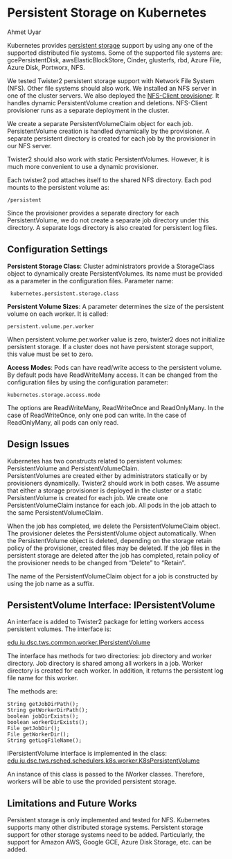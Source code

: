 # Persistent Storage on Kubernetes
Ahmet Uyar

Kubernetes provides [persistent storage](https://kubernetes.io/docs/concepts/storage/persistent-volumes/) 
support by using any one of the supported distributed file systems. 
Some of the supported file systems are: gcePersistentDisk, awsElasticBlockStore, Cinder, 
glusterfs, rbd, Azure File, Azure Disk, Portworx, NFS.
  
We tested Twister2 persistent storage support with Network File System (NFS). 
Other file systems should also work. We installed an NFS server in one of the cluster servers.
We also deployed the [NFS-Client provisioner](https://github.com/kubernetes-incubator/external-storage/tree/master/nfs-client). 
It handles dynamic PersistentVolume creation and deletions. 
NFS-Client provisioner runs as a separate deployment in the cluster.

We create a separate PersistentVolumeClaim object for each job.  
PersistentVolume creation is handled dynamically by the provisioner. 
A separate persistent directory is created for each job by the provisioner in our NFS server. 

Twister2 should also work with static PersistentVolumes. 
However, it is much more convenient to use a dynamic provisioner. 

Each twister2 pod attaches itself to the shared NFS directory. 
Each pod mounts to the persistent volume as: 

    /persistent 

Since the provisioner provides a separate directory for each PersistentVolume,
we do not create a separate job directory under this directory. 
A separate logs directory is also created for persistent log files. 

## Configuration Settings
**Persistent Storage Class**: Cluster administrators provide a StorageClass object 
to dynamically create PersistentVolumes. Its name must be provided as a parameter 
in the configuration files. Parameter name:
 
     kubernetes.persistent.storage.class

**Persistent Volume Sizes**: A parameter determines the size of the persistent volume 
on each worker. It is called: 

    persistent.volume.per.worker

When persistent.volume.per.worker value is zero, twister2 does not initialize persistent storage. 
If a cluster does not have persistent storage support, this value must be set to zero.
 
**Access Modes**: Pods can have read/write access to the persistent volume. 
By default pods have ReadWriteMany access. 
It can be changed from the configuration files by using the configuration parameter: 

    kubernetes.storage.access.mode

The options are ReadWriteMany, ReadWriteOnce and ReadOnlyMany. 
In the case of ReadWriteOnce, only one pod can write. 
In the case of ReadOnlyMany, all pods can only read. 

## Design Issues
Kubernetes has two constructs related to persistent volumes: 
PersistentVolume and PersistentVolumeClaim.  
PersistentVolumes are created either by administrators statically or by provisioners dynamically. 
Twister2 should work in both cases. We assume that either a storage provisioner is deployed 
in the cluster or a static PersistentVolume is created for each job. 
We create one PersistentVolumeClaim instance for each job. 
All pods in the job attach to the same PersistentVolumeClaim. 

When the job has completed, we delete the PersistentVolumeClaim object. 
The provisioner deletes the  PersistentVolume object automatically. 
When the PersistentVolume object is deleted, depending on 
the storage retain policy of the provisioner, created files may be deleted. 
If the job files in the persistent storage are deleted after the job has completed, 
retain policy of the provisioner needs to be changed from “Delete” to “Retain”. 

The name of the PersistentVolumeClaim object for a job is constructed 
by using the job name as a suffix. 

## PersistentVolume Interface: IPersistentVolume
An interface is added to Twister2 package for letting workers access persistent volumes. 
The interface is:
 
   [edu.iu.dsc.tws.common.worker.IPersistentVolume](../../../../twister2/common/src/java/edu/iu/dsc/tws/common/worker/IPersistentVolume.java)

The interface has methods for two directories: job directory and worker directory. 
Job directory is shared among all workers in a job. Worker directory is created for each worker. 
In addition, it returns the persistent log file name for this worker.
 
The methods are: 

    String getJobDirPath();
    String getWorkerDirPath();
    boolean jobDirExists();
    boolean workerDirExists();
    File getJobDir();
    File getWorkerDir();
    String getLogFileName();

IPersistentVolume interface is implemented in the class:  
  [edu.iu.dsc.tws.rsched.schedulers.k8s.worker.K8sPersistentVolume](../../../../twister2/resource-scheduler/src/java/edu/iu/dsc/tws/rsched/schedulers/k8s/worker/K8sPersistentVolume.java)

An instance of this class is passed to the IWorker classes. 
Therefore, workers will be able to use the provided persistent storage.  

## Limitations and Future Works
Persistent storage is only implemented and tested for NFS. 
Kubernetes supports many other distributed storage systems. 
Persistent storage support for other storage systems need to be added. 
Particularly, the support for Amazon AWS, Google GCE, Azure Disk Storage, etc. can be added. 
